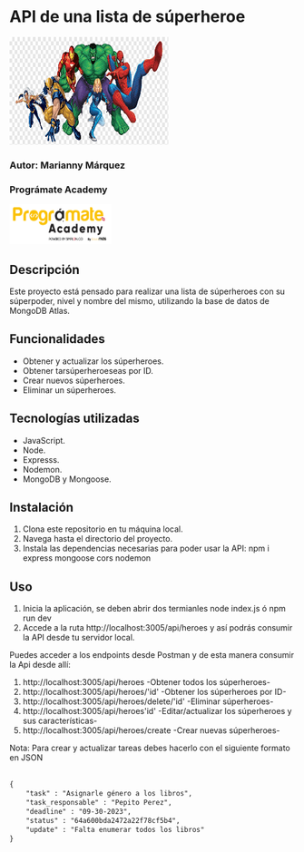 # API de una lista de súperheroe
<img src='image/heroes.png' alt="Heroes" width="280" height="190">

### Autor: Marianny Márquez
### Prográmate Academy
<img src='image/programate.png' alt='Logo Prográmate' width="180" height="70">

## Descripción

Este proyecto está pensado para realizar una lista de súperheroes con su súperpoder, nivel y nombre del mismo, utilizando la base de datos de MongoDB Atlas.

## Funcionalidades
- Obtener y actualizar los súperheroes.
- Obtener tarsúperheroeseas por ID.
- Crear nuevos súperheroes.
- Eliminar un súperheroes.

## Tecnologías utilizadas
- JavaScript.
- Node.
- Expresss.
- Nodemon.
- MongoDB y Mongoose.

## Instalación
1. Clona este repositorio en tu máquina local.
2. Navega hasta el directorio del proyecto.
3. Instala las dependencias necesarias para poder usar la API:
    npm i express mongoose cors nodemon

## Uso
1. Inicia la aplicación, se deben abrir dos termianles
node index.js ó npm run dev
2. Accede a la ruta http://localhost:3005/api/heroes y así podrás consumir la API desde tu servidor local.

Puedes acceder a los endpoints desde Postman y de esta manera consumir la Api desde allí:

1. http://localhost:3005/api/heroes -Obtener todos los súperheroes-
2. http://localhost:3005/api/heroes/'id' -Obtener los súperheroes por ID-
3. http://localhost:3005/api/heroes/delete/'id' -Eliminar súperheroes-
4. http://localhost:3005/api/heroes'id' -Editar/actualizar los súperheroes y sus características-
5. http://localhost:3005/api/heroes/create -Crear nuevas súperheroes-

Nota: Para crear y actualizar tareas debes hacerlo con el siguiente formato en JSON

``` 

{
    "task" : "Asignarle género a los libros",
    "task_responsable" : "Pepito Perez",
    "deadline" : "09-30-2023",
    "status" : "64a600bda2472a22f78cf5b4",
    "update" : "Falta enumerar todos los libros"
}

```

